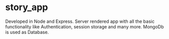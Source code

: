# story_app
Developed in Node and Express. Server rendered app with all the basic functionality like Authentication, session storage and many more. MongoDb is used as Database.
